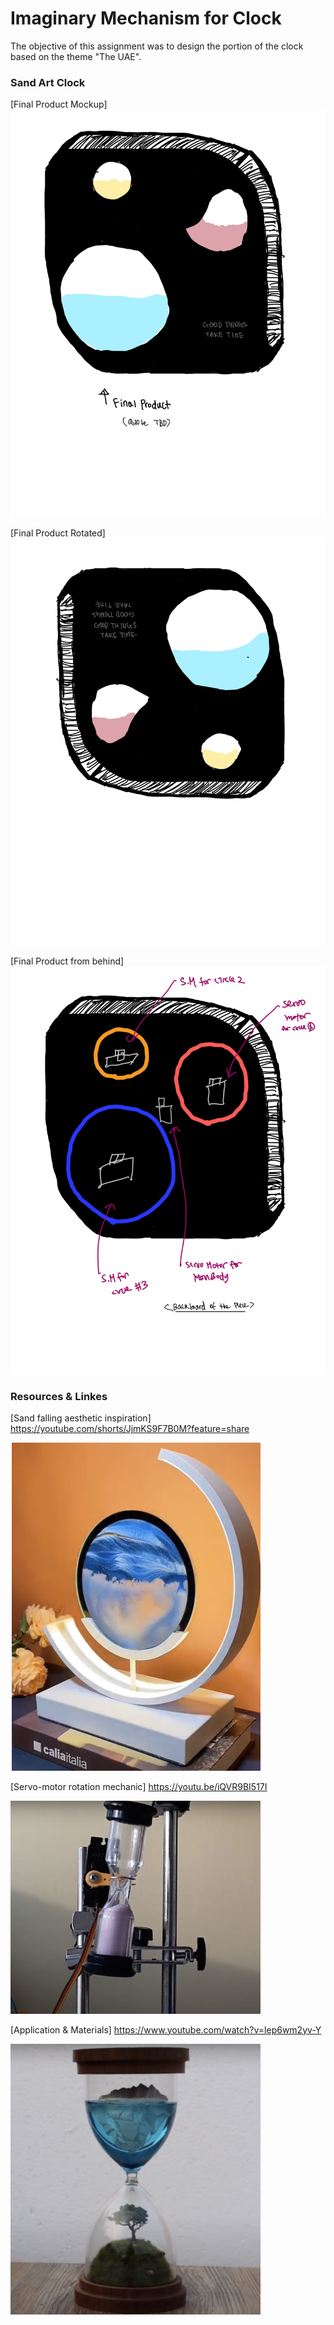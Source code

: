 # Imaginary Mechanism for Clock
The objective of this assignment was to design the portion of the clock based on the theme "The UAE".

### Sand Art Clock
[Final Product Mockup]
<img src="images/sand1.jpg" width="600">

[Final Product Rotated]
<img src="images/sand2.jpg" width="600">

[Final Product from behind]
<img src="images/sand3.jpg" width="600">


### Resources & Linkes
[Sand falling aesthetic inspiration]
https://youtube.com/shorts/JjmKS9F7B0M?feature=share

<img src="images/resource1.png" width="400">

[Servo-motor rotation mechanic]
https://youtu.be/iQVR9BI517I

<img src="images/resource2.png" width="400">

[Application & Materials]
https://www.youtube.com/watch?v=lep6wm2yv-Y

<img src="images/resource3.png" width="400">
